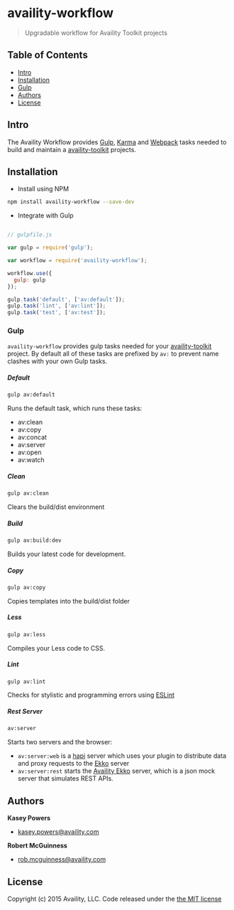 # availity-workflow

> Upgradable workflow for Availity Toolkit projects

## Table of Contents
* [Intro](#intro)
* [Installation](#installation)
* [Gulp](#gulp-commands)
* [Authors](#authors)
* [License](#license)

## Intro

The Availity Workflow provides [Gulp](http://gulpjs.com), [Karma](http://karma-runner.github.io/) and [Webpack](https://webpack.github.io/) tasks needed to build and maintain a [availity-toolkit](https://github.com/Availity/availity-toolkit) projects.

## Installation

* Install using NPM

```bash
npm install availity-workflow --save-dev
```

* Integrate with Gulp

```javascript

// gulpfile.js

var gulp = require('gulp');

var workflow = require('availity-workflow');

workflow.use({
  gulp: gulp
});

gulp.task('default', ['av:default']);
gulp.task('lint', ['av:lint']);
gulp.task('test', ['av:test']);

```


### Gulp

`availity-workflow` provides gulp tasks needed for your [availity-toolkit](https://github.com/Availity/availity-toolkit) project. By default all of these tasks are prefixed by `av:` to prevent name clashes with your own Gulp tasks.

##### Default

>
```bash
gulp av:default
```

Runs the default task, which runs these tasks:

* av:clean
* av:copy 
* av:concat
* av:server
* av:open
* av:watch

##### Clean

>
```sh
gulp av:clean
```

Clears the build/dist environment

##### Build

>
```sh
gulp av:build:dev
```

Builds your latest code for development.

##### Copy

>
```sh
gulp av:copy
```

Copies templates into the build/dist folder

##### Less

>
```sh
gulp av:less
```

Compiles your Less code to CSS.

##### Lint

>
```sh
gulp av:lint
```

Checks for stylistic and programming errors using [ESLint](http://eslint.org/)

##### Rest Server

>
```sh
av:server
```

Starts two servers and the browser:

* `av:server:web` is a [hapi](http://hapijs.com/) server which uses your plugin to distribute data and proxy requests to the [Ekko](https://github.com/Availity/availity-ekko) server
* `av:server:rest` starts the [Availity Ekko]((https://github.com/Availity/availity-ekko)) server, which is a json mock server that simulates REST APIs.


## Authors

**Kasey Powers**
+ [kasey.powers@availity.com](Kasey.Powers@availity.com)

**Robert McGuinness**
+ [rob.mcguinness@availity.com](Kasey.Powers@availity.com)


## License

Copyright (c) 2015 Availity, LLC. Code released under the [the MIT license](LICENSE)
